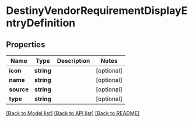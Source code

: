 # DestinyVendorRequirementDisplayEntryDefinition

## Properties
Name | Type | Description | Notes
------------ | ------------- | ------------- | -------------
**icon** | **string** |  | [optional] 
**name** | **string** |  | [optional] 
**source** | **string** |  | [optional] 
**type** | **string** |  | [optional] 

[[Back to Model list]](../README.md#documentation-for-models) [[Back to API list]](../README.md#documentation-for-api-endpoints) [[Back to README]](../README.md)


